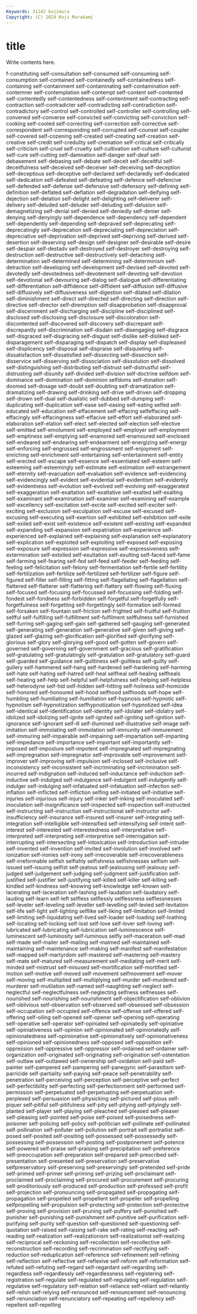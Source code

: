 ```yaml
---
Keywords: 31142 kojimura
Copyright: (C) 2024 Koji Murakami
---
```


# title

Write contents here.



f-constituting self-consultation self-consumed self-consuming self-consumption self-contained
self-containedly self-containedness self-containing self-containment self-contaminating self-contamination self-contemner self-contemplation self-contempt self-content
self-contented self-contentedly self-contentedness self-contentment self-contracting self-contraction self-contradicter self-contradicting self-contradiction self-contradictory
self-control self-controlled self-controller self-controlling self-convened self-converse self-convicted self-convicting self-conviction self-cooking
self-cooled self-correcting self-correction self-corrective self-correspondent self-corresponding self-corrupted self-counsel self-coupler self-covered
self-cozening self-created self-creating self-creation self-creative self-credit self-credulity self-cremation self-critical self-critically
self-criticism self-cruel self-cruelty self-cultivation self-culture self-culturist self-cure self-cutting self-damnation self-danger
self-deaf self-debasement self-debasing self-debate self-deceit self-deceitful self-deceitfulness self-deceived self-deceiver self-deceiving
self-deception self-deceptious self-deceptive self-declared self-declaredly self-dedicated self-dedication self-defeated self-defeating self-defence
self-defencive self-defended self-defense self-defensive self-defensory self-defining self-definition self-deflated self-deflation self-degradation
self-deifying self-dejection self-delation self-delight self-delighting self-deliverer self-delivery self-deluded self-deluder self-deluding
self-delusion self-demagnetizing self-denial self-denied self-deniedly self-denier self-denying self-denyingly self-dependence self-dependency
self-dependent self-dependently self-depending self-depraved self-deprecating self-deprecatingly self-deprecation self-depreciating self-depreciation self-depreciative
self-deprivation self-deprived self-depriving self-derived self-desertion self-deserving self-design self-designer self-desirable self-desire
self-despair self-destadv self-destroyed self-destroyer self-destroying self-destruction self-destructive self-destructively self-detaching self-determination
self-determined self-determining self-determinism self-detraction self-developing self-development self-devised self-devoted self-devotedly self-devotedness
self-devotement self-devoting self-devotion self-devotional self-devouring self-dialog self-dialogue self-differentiating self-differentiation self-diffidence
self-diffident self-diffusion self-diffusive self-diffusively self-diffusiveness self-digestion self-dilated self-dilation self-diminishment self-direct
self-directed self-directing self-direction self-directive self-director self-diremption self-disapprobation self-disapproval self-discernment self-discharging
self-discipline self-disciplined self-disclosed self-disclosing self-disclosure self-discoloration self-discontented self-discovered self-discovery self-discrepant
self-discrepantly self-discrimination self-disdain self-disengaging self-disgrace self-disgraced self-disgracing self-disgust self-dislike self-disliked
self-disparagement self-disparaging self-dispatch self-display self-displeased self-displicency self-disposal self-dispraise self-disquieting self-dissatisfaction
self-dissatisfied self-dissecting self-dissection self-disservice self-disserving self-dissociation self-dissolution self-dissolved self-distinguishing self-distributing
self-distrust self-distrustful self-distrusting self-disunity self-divided self-division self-doctrine selfdom self-dominance self-domination
self-dominion selfdoms self-donation self-doomed self-dosage self-doubt self-doubting self-dramatization self-dramatizing self-drawing
self-drinking self-drive self-driven self-dropping self-drown self-dual self-dualistic self-dubbed self-dumping self-duplicating
self-duplication self-ease self-easing self-eating selfed self-educated self-education self-effacement self-effacing selfeffacing
self-effacingly self-effacingness self-effacive self-effort self-elaborated self-elaboration self-elation self-elect self-elected self-election
self-elective self-emitted self-emolument self-employed self-employer self-employment self-emptiness self-emptying self-enamored self-enamoured
self-enclosed self-endeared self-endearing self-endearment self-energizing self-energy self-enforcing self-engrossed self-engrossment self-enjoyment
self-enriching self-enrichment self-entertaining self-entertainment self-entity self-erected self-escape self-essence self-essentiated self-esteem
self-esteeming self-esteemingly self-estimate self-estimation self-estrangement self-eternity self-evacuation self-evaluation self-evidence self-evidencing
self-evidencingly self-evident self-evidential self-evidentism self-evidently self-evidentness self-evolution self-evolved self-evolving self-exaggerated
self-exaggeration self-exaltation self-exaltative self-exalted self-exalting self-examinant self-examination self-examiner self-examining self-example
self-excellency self-excitation self-excite self-excited self-exciter self-exciting self-exclusion self-exculpation self-excuse self-excused
self-excusing self-executing self-exertion self-exhibited self-exhibition self-exile self-exiled self-exist self-existence self-existent
self-existing self-expanded self-expanding self-expansion self-expatriation self-experience self-experienced self-explained self-explaining self-explanation
self-explanatory self-explication self-exploited self-exploiting self-exposed self-exposing self-exposure self-expression self-expressive self-expressiveness
self-extermination self-extolled self-exultation self-exulting self-faced self-fame self-farming self-fearing self-fed self-feed
self-feeder self-feeding self-feeling self-felicitation self-felony self-fermentation self-fertile self-fertility self-fertilization self-fertilize
self-fertilized self-fertilizer self-figure self-figured self-filler self-filling self-fitting self-flagellating self-flagellation self-flattered
self-flatterer self-flattering self-flattery self-flowing self-fluxing self-focused self-focusing self-focussed self-focussing self-folding
self-fondest self-fondness self-forbidden self-forgetful self-forgetfully self-forgetfulness self-forgetting self-forgettingly self-formation self-formed
self-forsaken self-fountain self-friction self-frighted self-fruitful self-fruition selfful self-fulfilling self-fulfillment self-fulfilment
selffulness self-furnished self-furring self-gaging self-gain self-gathered self-gauging self-generated self-generating self-generation
self-generative self-given self-giving self-glazed self-glazing self-glorification self-glorified self-glorifying self-glorious self-glory
self-glorying self-good self-gotten self-govern self-governed self-governing self-government self-gracious self-gratification self-gratulating
self-gratulatingly self-gratulation self-gratulatory self-guard self-guarded self-guidance self-guiltiness self-guiltless self-guilty self-gullery
self-hammered self-hang self-hardened self-hardening self-harming self-hate self-hating self-hatred self-heal selfheal
self-healing selfheals self-heating self-help self-helpful self-helpfulness self-helping self-helpless self-heterodyne self-hid
self-hidden self-hitting self-holiness self-homicide self-honored self-honoured self-hood selfhood selfhoods self-hope
self-humbling self-humiliating self-humiliation self-hypnosis self-hypnotic self-hypnotism self-hypnotization selfhypnotization self-hypnotized self-idea
self-identical self-identification self-identity self-idolater self-idolatry self-idolized self-idolizing self-ignite self-ignited self-igniting
self-ignition self-ignorance self-ignorant self-ill self-illumined self-illustrative self-image self-imitation self-immolating self-immolation
self-immunity self-immurement self-immuring self-impairable self-impairing self-impartation self-imparting self-impedance self-importance self-important
self-importantly self-imposed self-imposture self-impotent self-impregnated self-impregnating self-impregnation self-impregnator self-improvable self-improvement
self-improver self-improving self-impulsion self-inclosed self-inclusive self-inconsistency self-inconsistent self-incriminating self-incrimination self-incurred
self-indignation self-induced self-inductance self-induction self-inductive self-indulged self-indulgence self-indulgent self-indulgently self-indulger
self-indulging self-infatuated self-infatuation self-infection self-inflation self-inflicted self-infliction selfing self-initiated self-initiative
self-injuries self-injurious self-injury self-inker self-inking self-inoculated self-inoculation self-insignificance self-inspected self-inspection
self-instructed self-instructing self-instruction self-instructional self-instructor self-insufficiency self-insurance self-insured self-insurer self-integrating
self-integration self-intelligible self-intensified self-intensifying self-intent self-interest self-interested self-interestedness self-interpretative self-interpreted
self-interpreting self-interpretive self-interrogation self-interrupting self-intersecting self-intoxication self-introduction self-intruder self-invented self-invention
self-invited self-involution self-involved self-ionization self-ironies self-irony self-irrecoverable self-irrecoverableness self-irreformable selfish
selfishly selfishness selfishnesses selfism self-issued self-issuing selfist self-jealous self-jealousing self-jealousy
self-judged self-judgement self-judging self-judgment self-justification self-justified self-justifier self-justifying self-killed self-killer
self-killing self-kindled self-kindness self-knowing self-knowledge self-known self-lacerating self-laceration self-lashing self-laudation
self-laudatory self-lauding self-learn self-left selfless selflessly selflessness selflessnesses self-leveler self-leveling
self-leveller self-levelling self-levied self-levitation self-life self-light self-lighting selflike self-liking self-limitation
self-limited self-limiting self-liquidating self-lived self-loader self-loading self-loathing self-locating self-locking self-lost
self-love self-lover self-loving self-lubricated self-lubricating self-lubrication self-luminescence self-luminescent self-luminosity self-luminous
selfly self-maceration self-mad self-made self-mailer self-mailing self-maimed self-maintained self-maintaining self-maintenance
self-making self-manifest self-manifestation self-mapped self-martyrdom self-mastered self-mastering self-mastery self-mate self-matured
self-measurement self-mediating self-merit self-minded self-mistrust self-misused self-mortification self-mortified self-motion self-motive
self-moved self-movement selfmovement self-mover self-moving self-multiplied self-multiplying self-murder self-murdered self-murderer
self-mutilation self-named self-naughting self-neglect self-neglectful self-neglectfulness self-neglecting selfness selfnesses self-nourished
self-nourishing self-nourishment self-objectification self-oblivion self-oblivious self-observation self-observed self-obsessed self-obsession self-occupation
self-occupied self-offence self-offense self-offered self-offering self-oiling self-opened self-opener self-opening self-operating
self-operative self-operator self-opiniated self-opiniatedly self-opiniative self-opiniativeness self-opinion self-opinionated self-opinionatedly self-opinionatedness
self-opinionative self-opinionatively self-opinionativeness self-opinioned self-opinionedness self-opposed self-opposition self-oppression self-oppressive self-oppressor
self-ordained self-ordainer self-organization self-originated self-originating self-origination self-ostentation self-outlaw self-outlawed self-ownership
self-oxidation self-paid self-painter self-pampered self-pampering self-panegyric self-parasitism self-parricide self-partiality self-paying
self-peace self-penetrability self-penetration self-perceiving self-perception self-perceptive self-perfect self-perfectibility self-perfecting self-perfectionment
self-performed self-permission self-perpetuated self-perpetuating self-perpetuation self-perplexed self-persuasion self-physicking self-pictured self-pious
self-piquer self-pitiful self-pitifulness self-pity self-pitying self-pityingly self-planted self-player self-playing self-pleached
self-pleased self-pleaser self-pleasing self-pointed self-poise self-poised self-poisedness self-poisoner self-policing self-policy
self-politician self-pollinate self-pollinated self-pollination self-polluter self-pollution self-portrait self-portraitist self-posed self-posited
self-positing self-possessed self-possessedly self-possessing self-possession self-posting self-postponement self-potence self-powered self-praise
self-praising self-precipitation self-preference self-preoccupation self-preparation self-prepared self-prescribed self-presentation self-presented self-preservation
self-preservative selfpreservatory self-preserving self-preservingly self-pretended self-pride self-primed self-primer self-priming self-prizing
self-proclaimant self-proclaimed self-proclaiming self-procured self-procurement self-procuring self-proditoriously self-produced self-production self-professed
self-profit self-projection self-pronouncing self-propagated self-propagating self-propagation self-propelled self-propellent self-propeller self-propelling
selfpropelling self-propulsion self-protecting self-protection self-protective self-proving self-provision self-pruning self-puffery self-punished
self-punisher self-punishing self-punishment self-punitive self-purification self-purifying self-purity self-question self-questioned self-questioning
self-quotation self-raised self-raising self-rake self-rating self-reacting self-reading self-realization self-realizationism self-realizationist
self-realizing self-reciprocal self-reckoning self-recollection self-recollective self-reconstruction self-recording self-recrimination self-rectifying self-reduction
self-reduplication self-reference self-refinement self-refining self-reflection self-reflective self-reflexive self-reform self-reformation self-refuted
self-refuting self-regard self-regardant self-regarding self-regardless self-regardlessly self-regardlessness self-registering self-registration self-regulate
self-regulated self-regulating self-regulation self-regulative self-regulatory self-relation self-reliance self-reliant self-reliantly self-relish
self-relying self-renounced self-renouncement self-renouncing self-renunciation self-renunciatory self-repeating self-repellency self-repellent self-repelling
